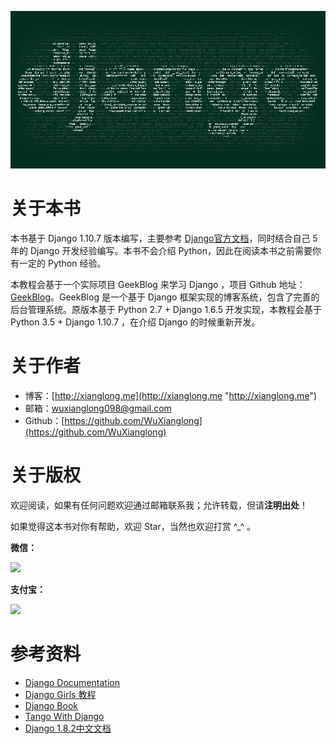 ![](/assets/django.png)

# 关于本书

本书基于 Django 1.10.7 版本编写，主要参考 [Django官方文档](https://docs.djangoproject.com/en/1.10/ "Django官方文档")，同时结合自己 5 年的 Django 开发经验编写。本书不会介绍 Python，因此在阅读本书之前需要你有一定的 Python 经验。

本教程会基于一个实际项目 GeekBlog 来学习 Django ，项目 Github 地址：[GeekBlog](https://github.com/WuXianglong/GeekBlog "GeekBlog")。GeekBlog 是一个基于 Django 框架实现的博客系统，包含了完善的后台管理系统。原版本基于 Python 2.7 + Django 1.6.5 开发实现，本教程会基于 Python 3.5 + Django 1.10.7 ，在介绍 Django 的时候重新开发。

# 关于作者

* 博客：[http://xianglong.me](http://xianglong.me "http://xianglong.me")
* 邮箱：wuxianglong098@gmail.com
* Github：[https://github.com/WuXianglong](https://github.com/WuXianglong)

# 关于版权

欢迎阅读，如果有任何问题欢迎通过邮箱联系我；允许转载，但请**注明出处**！

如果觉得这本书对你有帮助，欢迎 Star，当然也欢迎打赏 ^\_^ 。

**微信：**

![](/assets/wechat.jpg)

**支付宝：**

![](/assets/alipay.jpg)

# 参考资料

* [Django Documentation](https://docs.djangoproject.com/en/1.10/ "Django Documentation")
* [Django Girls 教程](https://tutorial.djangogirls.org/zh/ "Django Girls 教程")
* [Django Book](http://djangobook.com/ "Django Book")
* [Tango With Django](http://www.tangowithdjango.com/book17/ "Tango With Django")
* [Django 1.8.2中文文档](http://python.usyiyi.cn/django/index.html "Django 1.8.2中文文档")



